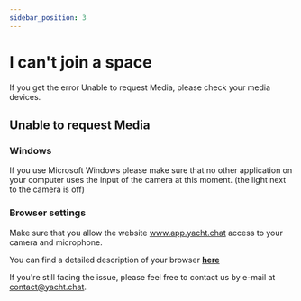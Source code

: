 ```yaml
---
sidebar_position: 3
---
```


# I can't join a space

If you get the error Unable to request Media, please check your media devices.

## Unable to request Media

### Windows
If you use Microsoft Windows please make sure that no other application on your computer uses the input of the camera at this moment. (the light next to the camera is off)

### Browser settings
Make sure that you allow the website www.app.yacht.chat access to your camera and microphone.

You can find a detailed description of your browser **[here](/docs/Basics/set-permissions)**

If you're still facing the issue, please feel free to contact us by e-mail at [contact@yacht.chat](mailto:contact@yacht.chat).
